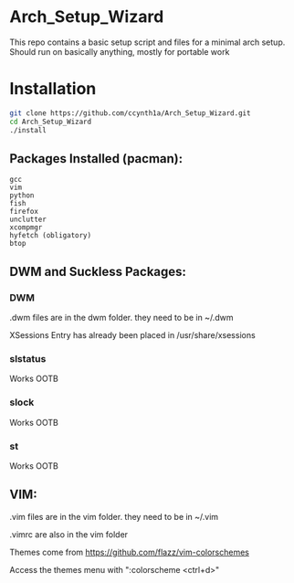 # Arch_Setup_Wizard
This repo contains a basic setup script and files for a minimal arch setup. Should run on basically anything, mostly for portable work

# Installation
```sh
git clone https://github.com/ccynth1a/Arch_Setup_Wizard.git
cd Arch_Setup_Wizard
./install
```
## Packages Installed (pacman):
	gcc
	vim
	python
	fish
	firefox
	unclutter
	xcompmgr
	hyfetch (obligatory)
	btop

## DWM and Suckless Packages: 
### DWM
.dwm files are in the dwm folder. they need to be in ~/.dwm

XSessions Entry has already been placed in /usr/share/xsessions

### slstatus
Works OOTB

### slock
Works OOTB

### st
Works OOTB

## VIM:

.vim files are in the vim folder. they need to be in ~/.vim

.vimrc are also in the vim folder

Themes come from https://github.com/flazz/vim-colorschemes

Access the themes menu with ":colorscheme <ctrl+d>"
